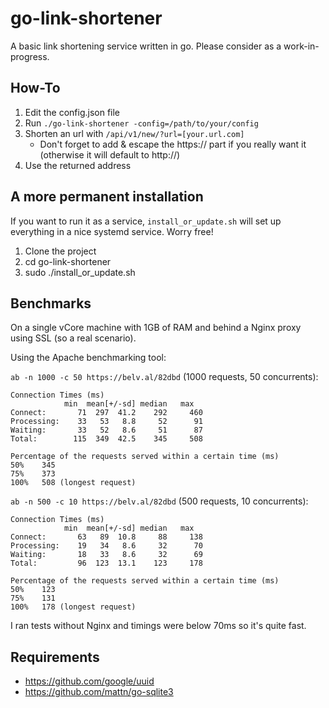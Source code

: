 # go-link-shortener
A basic link shortening service written in go. Please consider as a work-in-progress.

## How-To

1. Edit the config.json file
2. Run `./go-link-shortener -config=/path/to/your/config`
3. Shorten an url with `/api/v1/new/?url=[your.url.com]`
    - Don't forget to add & escape the https:// part if you really want it (otherwise it will default to http://)
4. Use the returned address

## A more permanent installation

If you want to run it as a service, `install_or_update.sh` will set up everything in a nice systemd service. Worry free!

1. Clone the project
2. cd go-link-shortener
3. sudo ./install_or_update.sh

## Benchmarks

On a single vCore machine with 1GB of RAM and behind a Nginx proxy using SSL (so a real scenario).

Using the Apache benchmarking tool:

`ab -n 1000 -c 50 https://belv.al/82dbd` (1000 requests, 50 concurrents):

    Connection Times (ms)
                min  mean[+/-sd] median   max
    Connect:       71  297  41.2    292     460
    Processing:    33   53   8.8     52      91
    Waiting:       33   52   8.6     51      87
    Total:        115  349  42.5    345     508

    Percentage of the requests served within a certain time (ms)
    50%    345
    75%    373
    100%   508 (longest request)

`ab -n 500 -c 10 https://belv.al/82dbd` (500 requests, 10 concurrents):

    Connection Times (ms)
                min  mean[+/-sd] median   max
    Connect:       63   89  10.8     88     138
    Processing:    19   34   8.6     32      70
    Waiting:       18   33   8.6     32      69
    Total:         96  123  13.1    123     178

    Percentage of the requests served within a certain time (ms)
    50%    123
    75%    131
    100%   178 (longest request)

I ran tests without Nginx and timings were below 70ms so it's quite fast.

## Requirements

- https://github.com/google/uuid
- https://github.com/mattn/go-sqlite3

